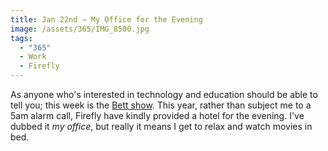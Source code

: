 ```yaml
---
title: Jan 22nd — My Office for the Evening
image: /assets/365/IMG_8500.jpg
tags:
  - "365"
  - Work
  - Firefly
---
```

As anyone who's interested in technology and education should be able to tell you; this week is the [Bett show](http://www.bettshow.com/). This year, rather than subject me to a 5am alarm call, Firefly have kindly provided a hotel for the evening. I've dubbed it _my office_, but really it means I get to relax and watch movies in bed.